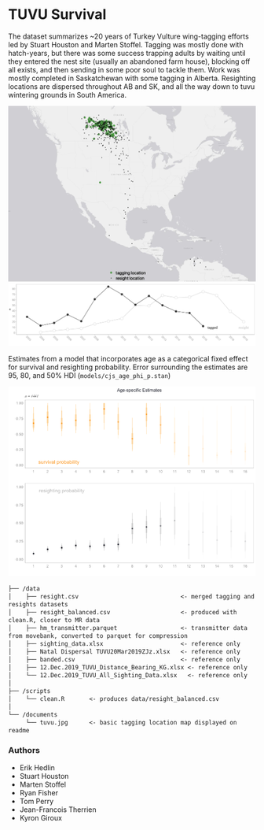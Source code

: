 # TUVU Survival

The dataset summarizes ~20 years of Turkey Vulture wing-tagging efforts led by Stuart Houston and Marten Stoffel. Tagging was mostly done with hatch-years, but there was some success trapping adults by waiting until they entered the nest site (usually an abandoned farm house), blocking off all exists, and then sending in some poor soul  to tackle them. Work was mostly completed in Saskatchewan with some tagging in Alberta. Resighting locations are dispersed throughout AB and SK, and all the way down to tuvu wintering grounds in South America. 


<p float="center">
  <img src="documents/tuvu.jpg" width="900" />
  <img src="documents/n_individuals.png" width="900" />
</p>

Estimates from a model that incorporates age as a categorical fixed effect for survival and resighting probability. Error surrounding the estimates are 95, 80, and 50% HDI (```models/cjs_age_phi_p.stan```)


<p float="center">
  <img src="figures/cjs_age_fixed.png" width="900" />
</p>



```
├── /data
│    ├── resight.csv                             <- merged tagging and resights datasets
│    ├── resight_balanced.csv                    <- produced with clean.R, closer to MR data
│    ├── hm_transmitter.parquet                  <- transmitter data from movebank, converted to parquet for compression
│    ├── sighting_data.xlsx                      <- reference only 
│    ├── Natal Dispersal TUVU20Mar2019ZJz.xlsx   <- reference only        
│    ├── banded.csv                              <- reference only 
│    ├── 12.Dec.2019_TUVU_Distance_Bearing_KG.xlsx <- reference only           
│    └── 12.Dec.2019_TUVU_All_Sighting_Data.xlsx   <- reference only           
│
├── /scripts 				
│    └── clean.R       <- produces data/resight_balanced.csv
│
└── /documents 				
     └── tuvu.jpg      <- basic tagging location map displayed on readme

```

### Authors
* Erik Hedlin
* Stuart Houston
* Marten Stoffel
* Ryan Fisher
* Tom Perry
* Jean-Francois Therrien
* Kyron Giroux

